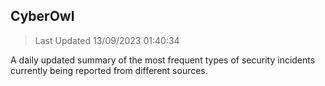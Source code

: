 ## CyberOwl 
> Last Updated 13/09/2023 01:40:34 


A daily updated summary of the most frequent types of security incidents currently being reported from different sources.

